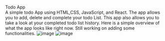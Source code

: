 Todo App  
A simple todo App using HTML,CSS, JavaScript, and React. 
The app allows you to add, delete and complete your todo List. 
This app also allows you to take a look at your completed todo list history. 
Here is a simple overview of what the app looks like right now. Still working on adding some functionalities. 
![image](https://github.com/user-attachments/assets/8f66a041-e161-4f05-98d8-9dc341390b6f)
![image](https://github.com/user-attachments/assets/665b67e0-5f58-479a-9737-d2ddcebaa687)



 
 
